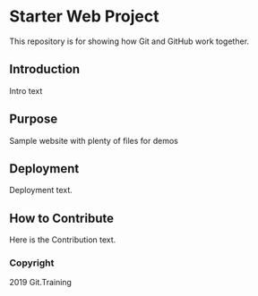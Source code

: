 # Starter Web Project

This repository is for showing how Git and GitHub work together.

## Introduction

Intro text

## Purpose

Sample website with plenty of files for demos

## Deployment

Deployment text.

## How to Contribute

Here is the Contribution text.

### Copyright

2019 Git.Training